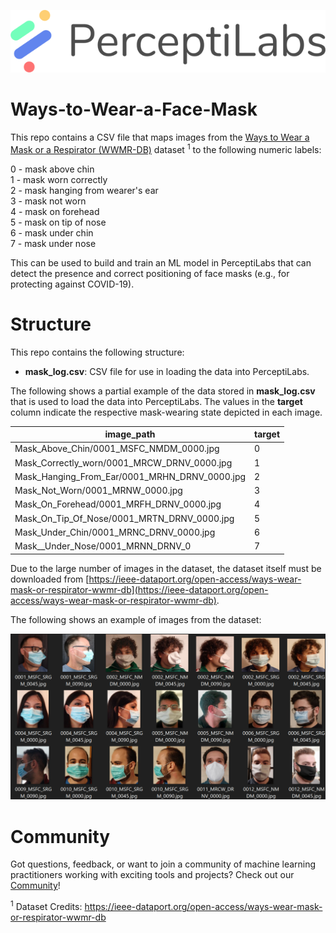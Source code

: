 <p align="center">
  <a href="https://www.perceptilabs.com">
  <img src="./pl_logo.png">
  </a>
</p>

# Ways-to-Wear-a-Face-Mask

This repo contains a CSV file that maps images from the [Ways to Wear a Mask or a Respirator (WWMR-DB)](https://ieee-dataport.org/open-access/ways-wear-mask-or-respirator-wwmr-db) dataset <sup>1</sup> to the following numeric labels:

0 - mask above chin<br/>
1 - mask worn correctly<br/>
2 - mask hanging from wearer's ear<br/>
3 - mask not worn<br/>
4 - mask on forehead<br/>
5 - mask on tip of nose<br/>
6 - mask under chin<br/>
7 - mask under nose

This can be used to build and train an ML model in PerceptiLabs that can detect the presence and correct positioning of face masks (e.g., for protecting against COVID-19).

# Structure

This repo contains the following structure:

- **mask_log.csv**: CSV file for use in loading the data into PerceptiLabs.

The following shows a partial example of the data stored in **mask_log.csv** that is used to load the data into PerceptiLabs. The values in the **target** column indicate the respective mask-wearing state depicted in each image.

| **image_path** | **target** |
|------------|--------------|
| Mask_Above_Chin/0001_MSFC_NMDM_0000.jpg | 0 |
| Mask_Correctly_worn/0001_MRCW_DRNV_0000.jpg | 1 |
| Mask_Hanging_From_Ear/0001_MRHN_DRNV_0000.jpg | 2 |
| Mask_Not_Worn/0001_MRNW_0000.jpg | 3 |
| Mask_On_Forehead/0001_MRFH_DRNV_0000.jpg | 4 |
| Mask_On_Tip_Of_Nose/0001_MRTN_DRNV_0000.jpg | 5 |
| Mask_Under_Chin/0001_MRNC_DRNV_0000.jpg | 6 |
| Mask__Under_Nose/0001_MRNN_DRNV_0 | 7 |

Due to the large number of images in the dataset, the dataset itself must be downloaded from [https://ieee-dataport.org/open-access/ways-wear-mask-or-respirator-wwmr-db](https://ieee-dataport.org/open-access/ways-wear-mask-or-respirator-wwmr-db).

The following shows an example of images from the dataset:

<p align="center">
  <img src="./mask_sample.png">
</p>

# Community

Got questions, feedback, or want to join a community of machine learning practitioners working with exciting tools and projects? Check out our [Community](https://forum.perceptilabs.com/)!

<sup>1</sup> Dataset Credits: https://ieee-dataport.org/open-access/ways-wear-mask-or-respirator-wwmr-db
